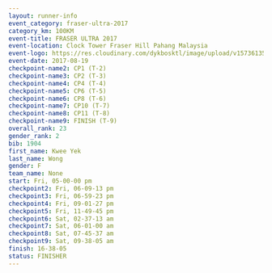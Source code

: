 ```yaml
---
layout: runner-info 
event_category: fraser-ultra-2017 
category_km: 100KM 
event-title: FRASER ULTRA 2017 
event-location: Clock Tower Fraser Hill Pahang Malaysia 
event-logo: https://res.cloudinary.com/dykbosktl/image/upload/v1573613535/Logo/logo_mfst7w.jpg 
event-date: 2017-08-19 
checkpoint-name2: CP1 (T-2) 
checkpoint-name3: CP2 (T-3) 
checkpoint-name4: CP4 (T-4) 
checkpoint-name5: CP6 (T-5) 
checkpoint-name6: CP8 (T-6) 
checkpoint-name7: CP10 (T-7) 
checkpoint-name8: CP11 (T-8) 
checkpoint-name9: FINISH (T-9) 
overall_rank: 23
gender_rank: 2
bib: 1904
first_name: Kwee Yek
last_name: Wong
gender: F
team_name: None
start: Fri, 05-00-00 pm
checkpoint2: Fri, 06-09-13 pm
checkpoint3: Fri, 06-59-23 pm
checkpoint4: Fri, 09-01-27 pm
checkpoint5: Fri, 11-49-45 pm
checkpoint6: Sat, 02-37-13 am
checkpoint7: Sat, 06-01-00 am
checkpoint8: Sat, 07-45-37 am
checkpoint9: Sat, 09-38-05 am
finish: 16-38-05
status: FINISHER
---
```

